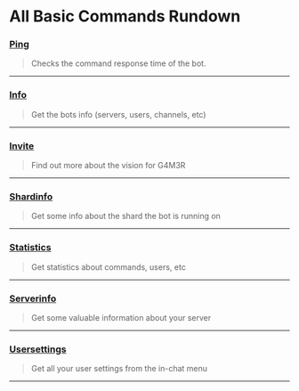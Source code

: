 # All Basic Commands Rundown

### [Ping](/commands/basic/png.md)

> Checks the command response time of the bot.

---

### [Info](/commands/basic/info.md)

> Get the bots info \(servers, users, channels, etc\)

---

### [Invite](/commands/basic/invite.md)

> Find out more about the vision for G4M3R

---

### [Shardinfo](/commands/basic/shardinfo.md)

> Get some info about the shard the bot is running on

---

### [Statistics](/commands/basic/statistics.md)

> Get statistics about commands, users, etc

---

### [Serverinfo](/commands/basic/serverinfo.md)

> Get some valuable information about your server

---

### [Usersettings](/commands/basic/usersettings.md)

> Get all your user settings from the in-chat menu

---



